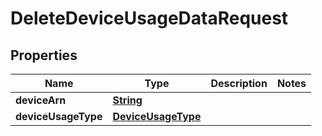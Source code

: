 

# DeleteDeviceUsageDataRequest


## Properties

| Name | Type | Description | Notes |
|------------ | ------------- | ------------- | -------------|
|**deviceArn** | [**String**](String.md) |  |  |
|**deviceUsageType** | [**DeviceUsageType**](DeviceUsageType.md) |  |  |



